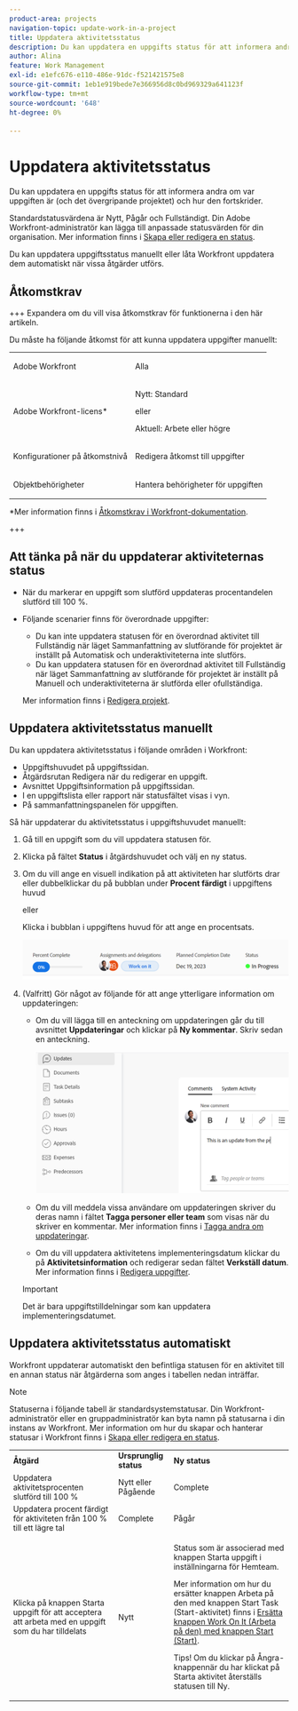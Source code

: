 ```yaml
---
product-area: projects
navigation-topic: update-work-in-a-project
title: Uppdatera aktivitetsstatus
description: Du kan uppdatera en uppgifts status för att informera andra om var uppgiften är (och det övergripande projektet) och hur den fortskrider.
author: Alina
feature: Work Management
exl-id: e1efc676-e110-486e-91dc-f521421575e8
source-git-commit: 1eb1e919bede7e366956d8c0bd969329a641123f
workflow-type: tm+mt
source-wordcount: '648'
ht-degree: 0%

---
```


# Uppdatera aktivitetsstatus

<!--Audited: 10/2024-->

Du kan uppdatera en uppgifts status för att informera andra om var uppgiften är (och det övergripande projektet) och hur den fortskrider.

Standardstatusvärdena är Nytt, Pågår och Fullständigt. Din Adobe Workfront-administratör kan lägga till anpassade statusvärden för din organisation. Mer information finns i [Skapa eller redigera en status](../../../administration-and-setup/customize-workfront/creating-custom-status-and-priority-labels/create-or-edit-a-status.md).

Du kan uppdatera uppgiftsstatus manuellt eller låta Workfront uppdatera dem automatiskt när vissa åtgärder utförs.

## Åtkomstkrav

+++ Expandera om du vill visa åtkomstkrav för funktionerna i den här artikeln.

Du måste ha följande åtkomst för att kunna uppdatera uppgifter manuellt:

<table style="table-layout:auto"> 
 <col> 
 <col> 
 <tbody> 
  <tr> 
   <td role="rowheader">Adobe Workfront</td> 
   <td> <p>Alla</p> </td> 
  </tr> 
  <tr> 
   <td role="rowheader">Adobe Workfront-licens*</td> 
   <td> <p>Nytt: Standard</p> 
   eller
   <p>Aktuell: Arbete eller högre</p>
   </td> 
  </tr> 
  <tr> 
   <td role="rowheader">Konfigurationer på åtkomstnivå</td> 
   <td> <p>Redigera åtkomst till uppgifter</p>  </td> 
  </tr> 
  <tr> 
   <td role="rowheader">Objektbehörigheter</td> 
   <td> <p>Hantera behörigheter för uppgiften</p> </td> 
  </tr> 
 </tbody> 
</table>

*Mer information finns i [Åtkomstkrav i Workfront-dokumentation](/help/quicksilver/administration-and-setup/add-users/access-levels-and-object-permissions/access-level-requirements-in-documentation.md).

+++

## Att tänka på när du uppdaterar aktiviteternas status

* När du markerar en uppgift som slutförd uppdateras procentandelen slutförd till 100 %.
* Följande scenarier finns för överordnade uppgifter:
   * Du kan inte uppdatera statusen för en överordnad aktivitet till Fullständig när läget Sammanfattning av slutförande för projektet är inställt på Automatisk och underaktiviteterna inte slutförs.
   * Du kan uppdatera statusen för en överordnad aktivitet till Fullständig när läget Sammanfattning av slutförande för projektet är inställt på Manuell och underaktiviteterna är slutförda eller ofullständiga.

  Mer information finns i [Redigera projekt](../manage-projects/edit-projects.md).

## Uppdatera aktivitetsstatus manuellt

Du kan uppdatera aktivitetsstatus i följande områden i Workfront:

* Uppgiftshuvudet på uppgiftssidan.
* Åtgärdsrutan Redigera när du redigerar en uppgift.
* Avsnittet Uppgiftsinformation på uppgiftssidan.
* I en uppgiftslista eller rapport när statusfältet visas i vyn.
* På sammanfattningspanelen för uppgiften.

Så här uppdaterar du aktivitetsstatus i uppgiftshuvudet manuellt:

1. Gå till en uppgift som du vill uppdatera statusen för.
1. Klicka på fältet **Status** i åtgärdshuvudet och välj en ny status.
1. Om du vill ange en visuell indikation på att aktiviteten har slutförts drar eller dubbelklickar du på bubblan under **Procent färdigt** i uppgiftens huvud

   eller

   Klicka i bubblan i uppgiftens huvud för att ange en procentsats.

   ![](assets/percent-complete-status-widgets-task-header.png)

1. (Valfritt) Gör något av följande för att ange ytterligare information om uppdateringen:

   * Om du vill lägga till en anteckning om uppdateringen går du till avsnittet **Uppdateringar** och klickar på **Ny kommentar**. Skriv sedan en anteckning.

     ![](assets/add-update-to-task.png)

   * Om du vill meddela vissa användare om uppdateringen skriver du deras namn i fältet **Tagga personer eller team** som visas när du skriver en kommentar. Mer information finns i [Tagga andra om uppdateringar](/help/quicksilver/workfront-basics/updating-work-items-and-viewing-updates/tag-others-on-updates.md).
   * Om du vill uppdatera aktivitetens implementeringsdatum klickar du på **Aktivitetsinformation** och redigerar sedan fältet **Verkställ datum**. Mer information finns i [Redigera uppgifter](/help/quicksilver/manage-work/tasks/manage-tasks/edit-tasks.md).


   >[!IMPORTANT]
   >
   >  Det är bara uppgiftstilldelningar som kan uppdatera implementeringsdatumet.

<!--old functionality in old commenting: 

1. Go to a task that you are assigned to for which you want to update the status.
1. Click the **Status** field in the task header and select a new status. 
1. (Optional) Do any of the following to provide additional information about the update, then click **Update** or, if the task has the **Complete** status, click **Done:**

   * To add a note about the update, go to the **Updates** area and click **Start a new update**, then type your note.  

   * To notify certain users about the update, type their names in the **Notify** box that appears when you type a note about the update. For more information, see [Tag others on updates](../../../workfront-basics/updating-work-items-and-viewing-updates/tag-others-on-updates.md). 
   * To update the condition of the task, click **Select Condition** to the right of the **Notify** box (these appear when you type a note about the update), then select the condition that best reflects the current condition of the task.
   
   * To update the Commit Date of the task, expand the **Commit Date** drop-down calendar, and select a new Commit Date. 
   * To provide a visual indication of task completion, drag the bubble under Percent Complete or double-click it to enter a percent value.   
     ![](assets/drag-the-progress-bar-350x155.png)-->

## Uppdatera aktivitetsstatus automatiskt

Workfront uppdaterar automatiskt den befintliga statusen för en aktivitet till en annan status när åtgärderna som anges i tabellen nedan inträffar.

>[!NOTE]
>
>Statuserna i följande tabell är standardsystemstatusar. Din Workfront-administratör eller en gruppadministratör kan byta namn på statusarna i din instans av Workfront. Mer information om hur du skapar och hanterar statusar i Workfront finns i [Skapa eller redigera en status](../../../administration-and-setup/customize-workfront/creating-custom-status-and-priority-labels/create-or-edit-a-status.md).

<table style="table-layout:auto"> 
 <col> 
 <col> 
 <col> 
 <tbody> 
  <tr> 
   <td><b>Åtgärd</b></td> 
   <td><b>Ursprunglig status</b></td> 
   <td><b>Ny status</b></td> 
  </tr> 
  <tr> 
   <td>Uppdatera aktivitetsprocenten slutförd till 100 %</td> 
   <td>Nytt eller Pågående</td> 
   <td>Complete</td> 
  </tr> 
  <tr> 
   <td>Uppdatera procent färdigt för aktiviteten från 100 % till ett lägre tal</td> 
   <td>Complete</td> 
   <td>Pågår</td> 
  </tr> 
  <tr data-mc-conditions=""> 
   <td><span>Klicka på knappen Starta uppgift för att acceptera att arbeta med en uppgift som du har tilldelats</span> </td> 
   <td><span>Nytt</span> </td> 
   <td> <p>Status som är associerad med knappen Starta uppgift i inställningarna för Hemteam.</p> <p>Mer information om hur du ersätter knappen Arbeta på den med knappen Start Task (Start-aktivitet) finns i <span href="../../../people-teams-and-groups/create-and-manage-teams/work-on-it-button-to-start-button.md"><a href="../../../people-teams-and-groups/create-and-manage-teams/work-on-it-button-to-start-button.md" class="MCXref xref">Ersätta knappen Work On It (Arbeta på den) med knappen Start (Start)</a></span>.</p> <p>Tips! <span>Om du klickar på </span> <span data-mc-conditions="QuicksilverOrClassic.Quicksilver">Ångra-knappen</span>när du har klickat på Starta aktivitet återställs statusen till Ny. </p> </td> 
  </tr> 
 </tbody> 
</table>
